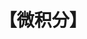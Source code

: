 ---
title: "【微积分】"
menu:
  main:
    identifier: "calculus"
    parent: "python"
    name: "【微积分】"
    weight: 4
---